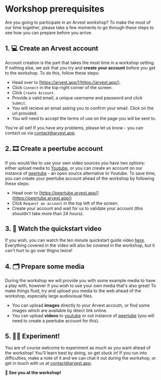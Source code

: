 # Workshop prerequisites

Are you going to participate in an Arvest workshop? To make the most of our time together, please take a few moments to go through these steps to see how you can prepare before you arrive.

## 1. 💻 Create an Arvest account

Account creation is the part that takes the most time in a workshop setting. If nothing else, we ask that you try and **create your account** before you get to the workshop. To do this, follow these steps:

- Head over to [https://arvest.app/](https://arvest.app/).
- Click `Connect` in the top-right corner of the screen.
- Click `Create Account`.
- Provide a valid email, a unique username and password and click `Submit`.
- You will recieve an email asking you to confirm your email. Click on the url provided.
- You will need to accept the terms of use on the page you will be sent to.

You're all set! If you have any problems, please let us know - you can contact us via [contact@arvest.app](mailto:contact@arvest.app).

## 2. 🎞️ Create a peertube account

If you would like to use your own video sources you have two options: either upload media to [Youtube](https://www.youtube.com/), or you can create an account on our instance of [peertube](https://peertube.arvest.app/) - an open source alternative to Youtube. To save time, you can create your peertube account ahead of the workshop by following these steps:

- Head over to [https://peertube.arvest.app/](https://peertube.arvest.app/)
- Click `Request an account` in the top left of the screen.
- Create your account and wait for us to validate your account (this shouldn't take more than 24 hours).

## 3. 📼 Watch the quickstart video

If you wish, you can watch the ten minute quickstart guide video [here](https://youtu.be/zQOm8V22wI4?si=BOGUbh_MsPShksoV). Everything covered in the video will also be covered in the workshop, but it can't hurt to go over thigns twice!

## 4. 🗂️ Prepare some media

During the workshop we will provide you with some example media to have a play with, however if you wish to use your own media that's also great! To make things fluid, try and upload you media to the web ahead of the workshop, especially large audiovisual files.

- You can upload **images** directly to your Arvest accoutn, or find some images which are available by direct link online.
- You can upload **videos** to [youtube](https://www.youtube.com/) or out instance of [peertube](https://peertube.arvest.app/) (you will need to create a peertube account for this).

## 5. 👩‍🎨 Experiment!

You are of course welcome to experiment as much as you want ahead of the workshop! You'll learn best by doing, so get stuck in! If you run into difficulties, make a note of it and we can chat it out during the workshop, or get in touch with us at [contact@arvest.app](mailto:contact@arvest.app).

**👋 See you at the workshop!**